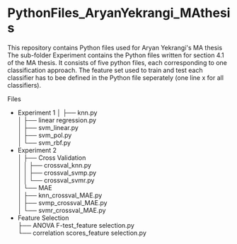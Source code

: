 # PythonFiles_AryanYekrangi_MAthesis
This repository contains Python files used for Aryan Yekrangi's MA thesis
The sub-folder Experiment contains the Python files written for section 4.1 of the MA thesis. It consists of five python files, each corresponding to one classification approach. The feature set used to train and test each classifier has to bee defined in the Python file seperately (one line x for all classifiers).


Files <br/>
- Experiment 1
│   ├── knn.py <br/>
│   ├── linear regression.py <br/>
│   ├── svm_linear.py <br/>
│   ├── svm_pol.py <br/>
│   └── svm_rbf.py <br/>
- Experiment 2 <br/>
│   ├── Cross Validation <br/>
│   │   ├── crossval_knn.py <br/>
│   │   ├── crossval_svmp.py <br/>
│   │   └── crossval_svmr.py <br/>
│   └── MAE <br/>
│       ├── knn_crossval_MAE.py <br/>
│       ├── svmp_crossval_MAE.py <br/>
│       └── svmr_crossval_MAE.py <br/>
- Feature Selection <br/>
    ├── ANOVA F-test_feature selection.py <br/> 
    └── correlation scores_feature selection.py <br/>
